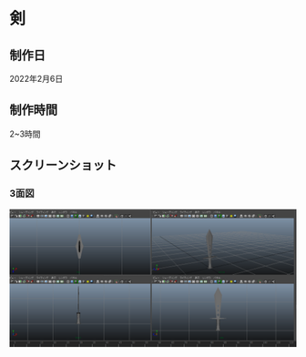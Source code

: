 # 剣
## 制作日
2022年2月6日

## 制作時間
2~3時間

## スクリーンショット
### 3面図
![3面図](https://raw.githubusercontent.com/yuichirou-tanaka/3DCG-portphorio-maya/main/maya2022/02/%E6%9F%90%E8%AA%B2%E9%A1%8C%E5%88%B6%E4%BD%9C/2_%E5%89%A3/ken_3%E9%9D%A2%E5%9B%B3.png)
